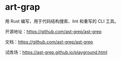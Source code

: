 # art-grap

用 Rust 编写，用于代码结构搜索、lint 和重写的 CLI 工具。

开源地址：https://github.com/ast-grep/ast-grep

文档：https://github.com/ast-grep/ast-grep

试炼场：https://ast-grep.github.io/playground.html